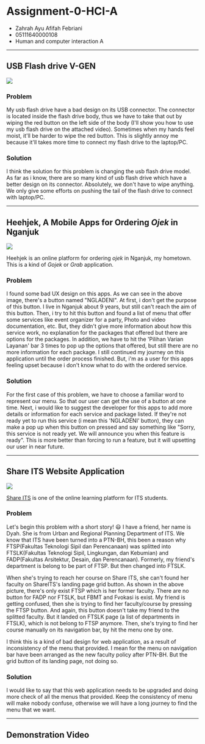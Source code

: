 # Assignment-0-HCI-A

* Zahrah Ayu Afifah Febriani
* 05111640000108
* Human and computer interaction A

---

## USB Flash drive V-GEN

![](http://https://github.com/hci-a-if-its-2019/assignment-0-zahraayafni/assets/fd.JPG)

### Problem
My usb flash drive have a bad design on its USB connector. The connector is located inside the flash drive body, thus we have to take that out by wiping the red button on the left side of the body (I'll show you how to use my usb flash drive on the attached video). Sometimes when my hands feel moist, it'll be harder to wipe the red button. This is slightly annoy me because it'll takes more time to connect my flash drive to the laptop/PC. 

### Solution
I think the solution for this problem is changing the usb flash drive model. As far as i know, there are so many kind of usb flash drive which have a better design on its connector. Absolutely, we don't have to wipe anything. We only give some efforts on pushing the tail of the flash drive to connect with laptop/PC.

---

## Heehjek, A Mobile Apps for Ordering _Ojek_ in Nganjuk

![](http://https://github.com/hci-a-if-its-2019/assignment-0-zahraayafni/assets/heehjek.JPG)

Heehjek is an online platform for ordering _ojek_ in Nganjuk, my hometown. This is a kind of _Gojek_ or _Grab_ application.

### Problem
I found some bad UX design on this apps. As we can see in the above image, there's a button named "NGLADENI". At first, i don't get the purpose of this button. I live in Nganjuk about 9 years, but still can't reach the aim of this button. Then, i try to hit this button and found a list of menu that offer some services like event organizer for a party, Photo and video documentation, etc. But, they didn't give more information about how this service work, no explanation for the packages that offered but there are options for the packages. In addition, we have to hit the 'Pilihan Varian Layanan' bar 3 times to pop up the options that offered, but still there are no more information for each package. I still continued my journey on this application until the order process finished. But, i'm as a user for this apps feeling upset because i don't know what to do with the ordered service. 

### Solution
For the first case of this problem, we have to choose a familiar word to represent our menu. So that our user can get the use of a button at one time. Next, i would like to suggest the developer for this apps to add more details or information for each service and package listed. If they're not ready yet to run this service (i mean this 'NGLADENI' button), they can make a pop up when this button on pressed and say something like "Sorry, this service is not ready yet. We will announce you when this feature is ready". This is more better than forcing to run a feature, but it will upsetting our user in near future.

---

## Share ITS Website Application

![](http://https://github.com/hci-a-if-its-2019/assignment-0-zahraayafni/assets/shareits.JPG)

[Share ITS](http://share.its.ac.id/) is one of the online learning platform for ITS students. 

### Problem
Let's begin this problem with a short story! :smiley:
I have a friend, her name is Dyah. She is from Urban and Regional Planning Department of ITS. We know that ITS have been turned into a PTN-BH, this been a reason why FTSP(Fakultas Teknologi Sipil dan Perencanaan) was splitted into FTSLK(Fakultas Teknologi Sipil, Lingkungan, dan Kebumian) and FADP(Fakultas Arsitektur, Desain, dan Perencanaan). Formerly, my friend's department is belong to be part of FTSP. But then changed into FTSLK.

When she's trying to reach her course on Share ITS, she can't found her faculty on ShareITS's landing page grid button. As shown in the above picture, there's only exist FTSP which is her former faculty. There are no button for FADP nor FTSLK, but FBMT and Fvokasi is exist. My friend is getting confused, then she is trying to find her faculty/course by pressing the FTSP button. And again, this button doesn't take my friend to the splitted faculty. But it landed on FTSLK page (a list of departments in FTSLK), which is not belong to FTSP anymore. Then, she's trying to find her course manually on its navigation bar, by hit the menu one by one. 

I think this is a kind of bad design for web application, as a result of inconsistency of the menu that provided. I mean for the menu on navigation bar have been arranged as the new faculty policy after PTN-BH. But the grid button of its landing page, not doing so.

### Solution
I would like to say that this web application needs to be upgraded and doing more check of all the menus that provided. Keep the consistency of menu will make nobody confuse, otherwise we will have a long journey to find the menu that we want.

---

## Demonstration Video